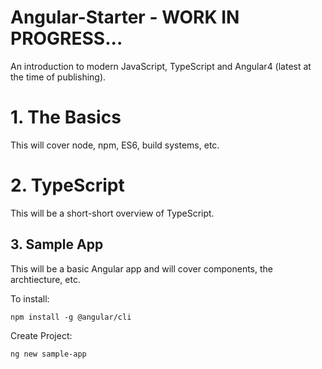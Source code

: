 # Angular-Starter - WORK IN PROGRESS...

An introduction to modern JavaScript, TypeScript and Angular4 (latest at the time of publishing).
 
# 1. The Basics

This will cover node, npm, ES6, build systems, etc.

# 2. TypeScript

This will be a short-short overview of TypeScript.

## 3. Sample App

This will be a basic Angular app and will cover components, the archtiecture, etc.

To install:

`npm install -g @angular/cli`

Create Project:

`ng new sample-app`